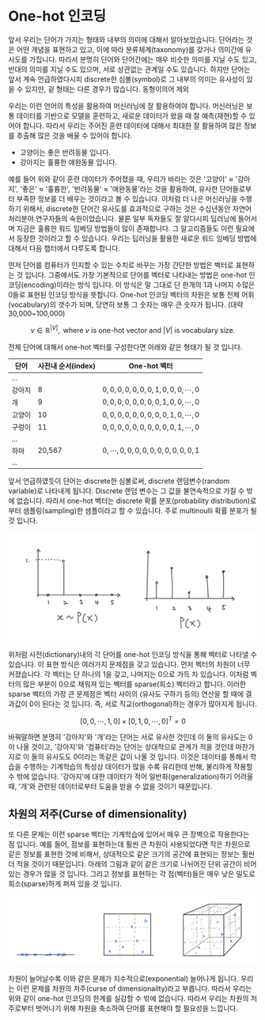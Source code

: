 # One-hot 인코딩

앞서 우리는 단어가 가지는 형태와 내부의 의미에 대해서 알아보았습니다. 단어라는 것은 어떤 개념을 표현하고 있고, 이에 따라 분류체계(taxonomy)를 갖거나 의미간에 유사도를 가집니다. 따라서 분명히 단어와 단어간에는 매우 비슷한 의미를 지닐 수도 있고, 반대의 의미를 지닐 수도 있으며, 서로 상관없는 관계일 수도 있습니다. 하지만 단어는 앞서 계속 언급하였다시피 discrete한 심볼(symbol)로 그 내부의 의미는 유사성이 있을 수 있지만, 겉 형태는 다른 경우가 많습니다. <comment> 동형이의어 제외 </comment>

우리는 이런 언어의 특성을 활용하여 머신러닝에 잘 활용하여야 합니다. 머신러닝은 보통 데이터를 기반으로 모델을 훈련하고, 새로운 데이터가 왔을 때 잘 예측(재현)할 수 있어야 합니다. 따라서 우리는 주어진 훈련 데이터에 대해서 최대한 잘 활용하여 많은 정보를 추출해 많은 것을 배울 수 있어야 합니다.

- 고양이는 좋은 반려동물 입니다.
- 강아지는 훌륭한 애완동물 입니다.

예를 들어 위와 같이 훈련 데이터가 주어졌을 때, 우리가 바라는 것은 '고양이' $\approx$ '강아지', '좋은' $\approx$ '훌륭한', '반려동물' $\approx$ '애완동물'라는 것을 활용하여, 유사한 단어들로부터 부족한 정보를 더 배우는 것이라고 볼 수 있습니다. 이처럼 더 나은 머신러닝을 수행하기 위해서, discrete한 단어간 유사도를 효과적으로 구하는 것은 수십년동안 자연어처리분야 연구자들의 숙원이었습니다. 물론 일부 독자들도 잘 알다시피 딥러닝에 들어서며 지금은 훌륭한 워드 임베딩 방법들이 많이 존재합니다. 그 알고리즘들도 이런 필요에서 등장한 것이라고 할 수 있습니다. <comment> 우리는 딥러닝을 활용한 새로운 워드 임베딩 방법에 대해서 다음 챕터에서 다루도록 합니다. </comment>

먼저 단어를 컴퓨터가 인지할 수 있는 수치로 바꾸는 가장 간단한 방법은 벡터로 표현하는 것 입니다. 그중에서도 가장 기본적으로 단어를 벡터로 나타내는 방법은 one-hot 인코딩(encoding)이라는 방식 입니다. 이 방식은 말 그대로 단 한개의 1과 나머지 수많은 0들로 표현된 인코딩 방식을 뜻합니다. One-hot 인코딩 벡터의 차원은 보통 전체 어휘(vocabulary)의 갯수가 되며, 당연히 보통 그 숫자는 매우 큰 숫자가 됩니다. (대략 30,000~100,000)

$$v\in\mathbb{R}^{|V|},\text{ where }v\text{ is one-hot vector and }|V|\text{ is vocabulary size.}$$

전체 단어에 대해서 one-hot 벡터를 구성한다면 아래와 같은 형태가 될 것 입니다.

|단어|사전내 순서(index)|One-hot 벡터|
|-|-|-|
|...|||
|강아지|8| $0,0,0,0,0,0,0,1,0,0,0,\cdots,0$ |
|개|9| $0,0,0,0,0,0,0,0,1,0,0,\cdots,0$ |
|고양이|10| $0,0,0,0,0,0,0,0,0,1,0,\cdots,0$ |
|구렁이|11| $0,0,0,0,0,0,0,0,0,0,1,\cdots,0$ |
|...|||
|하마|20,567| $0,\cdots,0,0,0,0,0,0,0,0,0,0,1$ |
|...|||

앞서 언급하였듯이 단어는 discrete한 심볼로써, discrete 랜덤변수(random variable)로 나타내게 됩니다. Discrete 랜덤 변수는 그 값을 불연속적으로 가질 수 밖에 없습니다. 따라서 one-hot 벡터는 discrete 확률 분포(probability distribution)로부터 샘플링(sampling)한 샘플이라고 할 수 있습니다. <comment> 주로 multinoulli 확률 분포가 될 것 입니다. </comment>

![Discrete 확률 분포로부터 샘플링하여 얻어지는 One-hot 벡터](../assets/05-02-01.png)

위처럼 사전(dictionary)내의 각 단어를 one-hot 인코딩 방식을 통해 벡터로 나타낼 수 있습니다. 이 표현 방식은 여러가지 문제점을 갖고 있습니다. 먼저 벡터의 차원이 너무 커졌습니다. 각 벡터는 단 하나의 1을 갖고, 나머지는 0으로 가득 차 있습니다. 이처럼 벡터의 많은 부분이 0으로 채워져 있는 벡터를 sparse(희소) 벡터라고 합니다. 이러한 sparse 벡터의 가장 큰 문제점은 벡터 사이의 (유사도 구하기 등의) 연산을 할 때에 결과값이 0이 된다는 것 입니다. 즉, 서로 직교(orthogonal)하는 경우가 많아지게 됩니다.

$$[0,0,\cdots,1,0]\times[0,1,0,\cdots,0]^T=0$$

바꿔말하면 분명히 '강아지'와 '개'라는 단어는 서로 유사한 것인데 이 둘의 유사도는 0이 나올 것이고, '강아지'와 '컴퓨터'라는 단어는 상대적으로 관계가 적을 것인데 마찬가지로 이 둘의 유사도도 0이라는 똑같은 값이 나올 것 입니다. 이것은 데이터를 통해서 학습을 수행하는 기계학습의 특성상 데이터가 많을 수록 유리한데 반해, 불리하게 작용할 수 밖에 없습니다. '강아지'에 대한 데이터가 적어 일반화(generalization)하기 어려울 때, '개'와 관련된 데이터로부터 도움을 받을 수 없을 것이기 때문입니다.

## 차원의 저주(Curse of dimensionality)

또 다른 문제는 이런 sparse 벡터는 기계학습에 있어서 매우 큰 장벽으로 작용한다는 점 입니다. 예를 들어, 점보를 표현하는데 훨씬 큰 차원이 사용되었다면 작은 차원으로 같은 정보를 표현한 것에 비해서, 상대적으로 같은 크기의 공간에 표현되는 정보는 훨씬 더 적을 것이기 때문입니다. 아래의 그림과 같이 같은 크기로 나뉘어진 단위 공간이 비어있는 경우가 많을 것 입니다. 그리고 정보를 표현하는 각 점(벡터)들은 매우 낮은 밀도로 희소(sparse)하게 퍼져 있을 것 입니다.

![차원의 저주: 차원이 높을 수록 같은 정보를 표현하는데 불리합니다.](../assets/05-02-02.png)

차원이 늘어날수록 이와 같은 문제가 지수적으로(exponential) 늘어나게 됩니다. 우리는 이런 문제를 차원의 저주(curse of dimensionailty)라고 부릅니다. 따라서 우리는 위와 같이 one-hot 인코딩의 한계를 실감할 수 밖에 없습니다. 따라서 우리는 차원의 저주로부터 벗어나기 위해 차원을 축소하여 단어를 표현해야 할 필요성을 느낍니다.
